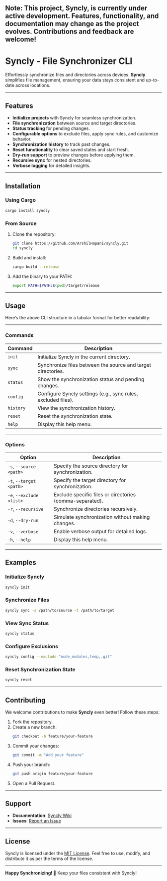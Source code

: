 **Note:**
This project, **Syncly**, is currently under active development. Features, functionality, and documentation may change as the project evolves. Contributions and feedback are welcome!
---
# **Syncly - File Synchronizer CLI**

Effortlessly synchronize files and directories across devices.
**Syncly** simplifies file management, ensuring your data stays consistent and up-to-date across locations.

---

## **Features**
- **Initialize projects** with Syncly for seamless synchronization.
- **File synchronization** between source and target directories.
- **Status tracking** for pending changes.
- **Configurable options** to exclude files, apply sync rules, and customize behavior.
- **Synchronization history** to track past changes.
- **Reset functionality** to clear saved states and start fresh.
- **Dry-run support** to preview changes before applying them.
- **Recursive sync** for nested directories.
- **Verbose logging** for detailed insights.

---

## **Installation**

### **Using Cargo**
```bash
cargo install syncly
```

### **From Source**
1. Clone the repository:
    ```bash
    git clone https://github.com/ArshilHapani/syncly.git
    cd syncly
    ```
2. Build and install:
    ```bash
    cargo build --release
    ```
3. Add the binary to your PATH:
    ```bash
    export PATH=$PATH:$(pwd)/target/release
    ```

---

## **Usage**
Here’s the above CLI structure in a tabular format for better readability:

---

### **Commands**

| Command   | Description                                                             |
|-----------|-------------------------------------------------------------------------|
| `init`    | Initialize Syncly in the current directory.                             |
| `sync`    | Synchronize files between the source and target directories.            |
| `status`  | Show the synchronization status and pending changes.                    |
| `config`  | Configure Syncly settings (e.g., sync rules, excluded files).           |
| `history` | View the synchronization history.                                       |
| `reset`   | Reset the synchronization state.                                        |
| `help`    | Display this help menu.                                                 |

---

### **Options**

| Option             | Description                                                                 |
|---------------------|-----------------------------------------------------------------------------|
| `-s`, `--source <path>`  | Specify the source directory for synchronization.                     |
| `-t`, `--target <path>`  | Specify the target directory for synchronization.                     |
| `-e`, `--exclude <list>` | Exclude specific files or directories (comma-separated).              |
| `-r`, `--recursive`      | Synchronize directories recursively.                                 |
| `-d`, `--dry-run`        | Simulate synchronization without making changes.                    |
| `-v`, `--verbose`        | Enable verbose output for detailed logs.                             |
| `-h`, `--help`           | Display this help menu.                                              |

---


## **Examples**

### **Initialize Syncly**
```bash
syncly init
```

### **Synchronize Files**
```bash
syncly sync -s /path/to/source -t /path/to/target
```

### **View Sync Status**
```bash
syncly status
```

### **Configure Exclusions**
```bash
syncly config --exclude "node_modules,temp,.git"
```

### **Reset Synchronization State**
```bash
syncly reset
```

---

## **Contributing**

We welcome contributions to make **Syncly** even better! Follow these steps:

1. Fork the repository.
2. Create a new branch:
    ```bash
    git checkout -b feature/your-feature
    ```
3. Commit your changes:
    ```bash
    git commit -m "Add your feature"
    ```
4. Push your branch:
    ```bash
    git push origin feature/your-feature
    ```
5. Open a Pull Request.

---

## **Support**

- **Documentation**: [Syncly Wiki](https://github.com/ArshilHapani/syncly/wiki)
- **Issues**: [Report an Issue](https://github.com/ArshilHapani/syncly/issues)

---

## **License**

Syncly is licensed under the [MIT License](https://opensource.org/licenses/MIT).
Feel free to use, modify, and distribute it as per the terms of the license.

---

**Happy Synchronizing! 🚀**
Keep your files consistent with Syncly!
